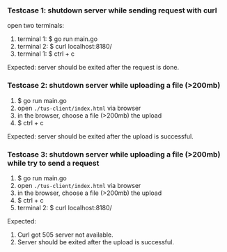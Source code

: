 ### Testcase 1: shutdown server while sending request with curl
open two terminals:
1. terminal 1: $ go run main.go
2. terminal 2: $ curl localhost:8180/
3. terminal 1: $ ctrl + c

Expected: server should be exited after the request is done.

### Testcase 2: shutdown server while uploading a file (>200mb) 
1. $ go run main.go
2. open `./tus-client/index.html` via browser
3. in the browser, choose a file (>200mb) the upload
4. $ ctrl + c

Expected: server should be exited after the upload is successful.

### Testcase 3: shutdown server while uploading a file (>200mb) while try to send a request
1. $ go run main.go
2. open `./tus-client/index.html` via browser
3. in the browser, choose a file (>200mb) the upload
4. $ ctrl + c
5. terminal 2: $ curl localhost:8180/

Expected: 
1. Curl got 505 server not available.
2. Server should be exited after the upload is successful.